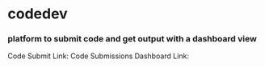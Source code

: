 # codedev
### platform to submit code and get output with a dashboard view

Code Submit Link: 
Code Submissions Dashboard Link: 
